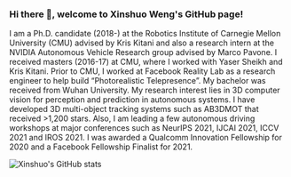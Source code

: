 ### Hi there 👋, welcome to Xinshuo Weng's GitHub page!

I am a Ph.D. candidate (2018-) at the Robotics Institute of Carnegie Mellon University (CMU) advised by Kris Kitani and also a research intern at the NVIDIA Autonomous Vehicle Research group advised by Marco Pavone. I received masters (2016-17) at CMU, where I worked with Yaser Sheikh and Kris Kitani. Prior to CMU, I worked at Facebook Reality Lab as a research engineer to help build “Photorealistic Telepresence”. My bachelor was received from Wuhan University. My research interest lies in 3D computer vision for perception and prediction in autonomous systems. I have developed 3D multi-object tracking systems such as AB3DMOT that received >1,200 stars. Also, I am leading a few autonomous driving workshops at major conferences such as NeurIPS 2021, IJCAI 2021, ICCV 2021 and IROS 2021. I was awarded a Qualcomm Innovation Fellowship for 2020 and a Facebook Fellowship Finalist for 2021.

<!--
**xinshuoweng/xinshuoweng** is a ✨ _special_ ✨ repository because its `README.md` (this file) appears on your GitHub profile.

Here are some ideas to get you started:

- 🔭 I’m currently working on ...
- 🌱 I’m currently learning ...
- 👯 I’m looking to collaborate on ...
- 🤔 I’m looking for help with ...
- 💬 Ask me about ...
- 📫 How to reach me: ...
- 😄 Pronouns: ...
- ⚡ Fun fact: ...
-->

![Xinshuo's GitHub stats](https://github-readme-stats.vercel.app/api?username=xinshuoweng&count_private=true&show_icons=true&theme=dracula)

<!-- ![Top Langs](https://github-readme-stats.vercel.app/api/top-langs/?username=xinshuoweng&layout=compact) -->
